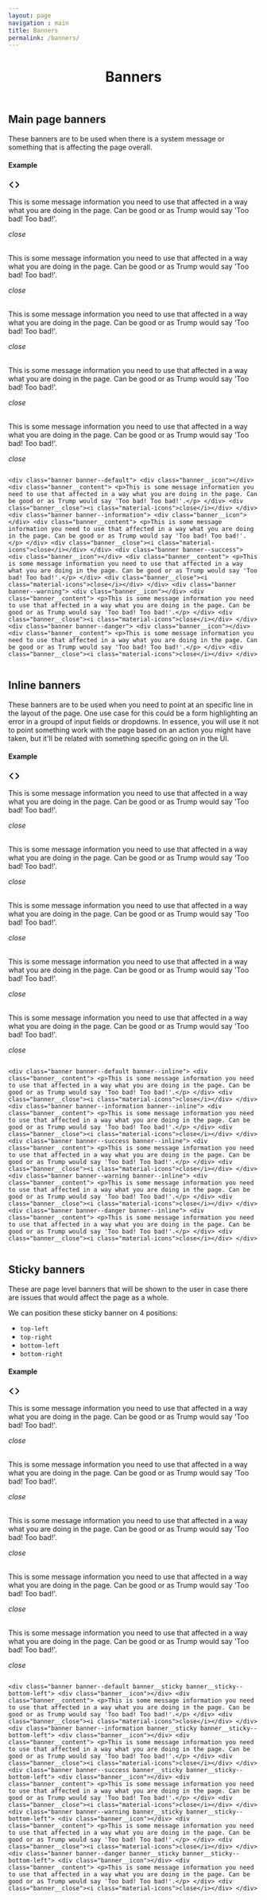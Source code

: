 ```yaml
---
layout: page
navigation : main
title: Banners
permalink: /banners/
---
```


<header class="main__header">
  <h1 class="main__header--header">Banners</h1>
</header>
<section class="main__block">
  <h2>Main page banners</h2>
  <p>These banners are to be used when there is a system message or something that is affecting the page overall.</p>
  <section class="demos">
    <div class="demos__header">
      <h4>Example</h4><a class="code__action"><span class="icon icon__size--medium icon__color--action"><svg height="24px" viewbox="0 0 24 24" width="24px">
      <g fill="inherit">
        <path d="M9.32923367,16.8036682 C9.71565227,17.1644938 9.71565227,17.7495076 9.32923367,18.1103332 C8.94281508,18.4711588 8.31630675,18.4711588 7.92988816,18.1103332 L2.28981395,12.8438087 C1.90339535,12.4829831 1.90339535,11.8979693 2.28981395,11.5371437 L7.92988816,6.27061918 C8.31630675,5.90979361 8.94281508,5.90979361 9.32923367,6.27061918 C9.71565227,6.63144475 9.71565227,7.21645859 9.32923367,7.57728416 L4.38883222,12.1904762 L9.32923367,16.8036682 Z M14.6707663,7.57728416 C14.2843477,7.21645859 14.2843477,6.63144475 14.6707663,6.27061918 C15.0571849,5.90979361 15.6836932,5.90979361 16.0701118,6.27061918 L21.7101861,11.5371437 C22.0966046,11.8979693 22.0966046,12.4829831 21.7101861,12.8438087 L16.0701118,18.1103332 C15.6836932,18.4711588 15.0571849,18.4711588 14.6707663,18.1103332 C14.2843477,17.7495076 14.2843477,17.1644938 14.6707663,16.8036682 L19.6111678,12.1904762 L14.6707663,7.57728416 Z"></path>
      </g></svg></span></a>
    </div>
    <div class="demos__body">
      <div>
        <div class="banner banner--default">
          <div class="banner__icon"></div>
          <div class="banner__content">
            <p>This is some message information you need to use that affected in a way what you are doing in the page. Can be good or as Trump would say 'Too bad! Too bad!'.</p>
          </div>
          <div class="banner__close">
            <i class="material-icons">close</i>
          </div>
        </div><br>
        <div class="banner banner--information">
          <div class="banner__icon"></div>
          <div class="banner__content">
            <p>This is some message information you need to use that affected in a way what you are doing in the page. Can be good or as Trump would say 'Too bad! Too bad!'.</p>
          </div>
          <div class="banner__close">
            <i class="material-icons">close</i>
          </div>
        </div><br>
        <div class="banner banner--success">
          <div class="banner__icon"></div>
          <div class="banner__content">
            <p>This is some message information you need to use that affected in a way what you are doing in the page. Can be good or as Trump would say 'Too bad! Too bad!'.</p>
          </div>
          <div class="banner__close">
            <i class="material-icons">close</i>
          </div>
        </div><br>
        <div class="banner banner--warning">
          <div class="banner__icon"></div>
          <div class="banner__content">
            <p>This is some message information you need to use that affected in a way what you are doing in the page. Can be good or as Trump would say 'Too bad! Too bad!'.</p>
          </div>
          <div class="banner__close">
            <i class="material-icons">close</i>
          </div>
        </div><br>
        <div class="banner banner--danger">
          <div class="banner__icon"></div>
          <div class="banner__content">
            <p>This is some message information you need to use that affected in a way what you are doing in the page. Can be good or as Trump would say 'Too bad! Too bad!'.</p>
          </div>
          <div class="banner__close">
            <i class="material-icons">close</i>
          </div>
        </div>
      </div>
    </div>
    <div class="demos__code">
      <div class="code__samples">
        <pre><code class="html hljs xml"></code></pre>
        <div>
          <code class="html hljs xml"><span class="hljs-tag">&lt;<span class="hljs-name">div</span> <span class="hljs-attr">class</span>=<span class="hljs-string">"banner banner--default"</span>&gt;</span> <span class="hljs-tag">&lt;<span class="hljs-name">div</span> <span class="hljs-attr">class</span>=<span class="hljs-string">"banner__icon"</span>&gt;</span><span class="hljs-tag">&lt;/<span class="hljs-name">div</span>&gt;</span> <span class="hljs-tag">&lt;<span class="hljs-name">div</span> <span class="hljs-attr">class</span>=<span class="hljs-string">"banner__content"</span>&gt;</span> <span class="hljs-tag">&lt;<span class="hljs-name">p</span>&gt;</span>This is some message information you need to use that affected in a way what you are doing in the page. Can be good or as Trump would say 'Too bad! Too bad!'.<span class="hljs-tag">&lt;/<span class="hljs-name">p</span>&gt;</span> <span class="hljs-tag">&lt;/<span class="hljs-name">div</span>&gt;</span> <span class="hljs-tag">&lt;<span class="hljs-name">div</span> <span class="hljs-attr">class</span>=<span class="hljs-string">"banner__close"</span>&gt;</span><span class="hljs-tag">&lt;<span class="hljs-name">i</span> <span class="hljs-attr">class</span>=<span class="hljs-string">"material-icons"</span>&gt;</span>close<span class="hljs-tag">&lt;/<span class="hljs-name">i</span>&gt;</span><span class="hljs-tag">&lt;/<span class="hljs-name">div</span>&gt;</span> <span class="hljs-tag">&lt;/<span class="hljs-name">div</span>&gt;</span> <span class="hljs-tag">&lt;<span class="hljs-name">div</span> <span class="hljs-attr">class</span>=<span class="hljs-string">"banner banner--information"</span>&gt;</span> <span class="hljs-tag">&lt;<span class="hljs-name">div</span> <span class="hljs-attr">class</span>=<span class="hljs-string">"banner__icon"</span>&gt;</span><span class="hljs-tag">&lt;/<span class="hljs-name">div</span>&gt;</span> <span class="hljs-tag">&lt;<span class="hljs-name">div</span> <span class="hljs-attr">class</span>=<span class="hljs-string">"banner__content"</span>&gt;</span> <span class="hljs-tag">&lt;<span class="hljs-name">p</span>&gt;</span>This is some message information you need to use that affected in a way what you are doing in the page. Can be good or as Trump would say 'Too bad! Too bad!'.<span class="hljs-tag">&lt;/<span class="hljs-name">p</span>&gt;</span> <span class="hljs-tag">&lt;/<span class="hljs-name">div</span>&gt;</span> <span class="hljs-tag">&lt;<span class="hljs-name">div</span> <span class="hljs-attr">class</span>=<span class="hljs-string">"banner__close"</span>&gt;</span><span class="hljs-tag">&lt;<span class="hljs-name">i</span> <span class="hljs-attr">class</span>=<span class="hljs-string">"material-icons"</span>&gt;</span>close<span class="hljs-tag">&lt;/<span class="hljs-name">i</span>&gt;</span><span class="hljs-tag">&lt;/<span class="hljs-name">div</span>&gt;</span> <span class="hljs-tag">&lt;/<span class="hljs-name">div</span>&gt;</span> <span class="hljs-tag">&lt;<span class="hljs-name">div</span> <span class="hljs-attr">class</span>=<span class="hljs-string">"banner banner--success"</span>&gt;</span> <span class="hljs-tag">&lt;<span class="hljs-name">div</span> <span class="hljs-attr">class</span>=<span class="hljs-string">"banner__icon"</span>&gt;</span><span class="hljs-tag">&lt;/<span class="hljs-name">div</span>&gt;</span> <span class="hljs-tag">&lt;<span class="hljs-name">div</span> <span class="hljs-attr">class</span>=<span class="hljs-string">"banner__content"</span>&gt;</span> <span class="hljs-tag">&lt;<span class="hljs-name">p</span>&gt;</span>This is some message information you need to use that affected in a way what you are doing in the page. Can be good or as Trump would say 'Too bad! Too bad!'.<span class="hljs-tag">&lt;/<span class="hljs-name">p</span>&gt;</span> <span class="hljs-tag">&lt;/<span class="hljs-name">div</span>&gt;</span> <span class="hljs-tag">&lt;<span class="hljs-name">div</span> <span class="hljs-attr">class</span>=<span class="hljs-string">"banner__close"</span>&gt;</span><span class="hljs-tag">&lt;<span class="hljs-name">i</span> <span class="hljs-attr">class</span>=<span class="hljs-string">"material-icons"</span>&gt;</span>close<span class="hljs-tag">&lt;/<span class="hljs-name">i</span>&gt;</span><span class="hljs-tag">&lt;/<span class="hljs-name">div</span>&gt;</span> <span class="hljs-tag">&lt;/<span class="hljs-name">div</span>&gt;</span> <span class="hljs-tag">&lt;<span class="hljs-name">div</span> <span class="hljs-attr">class</span>=<span class="hljs-string">"banner banner--warning"</span>&gt;</span> <span class="hljs-tag">&lt;<span class="hljs-name">div</span> <span class="hljs-attr">class</span>=<span class="hljs-string">"banner__icon"</span>&gt;</span><span class="hljs-tag">&lt;/<span class="hljs-name">div</span>&gt;</span> <span class="hljs-tag">&lt;<span class="hljs-name">div</span> <span class="hljs-attr">class</span>=<span class="hljs-string">"banner__content"</span>&gt;</span> <span class="hljs-tag">&lt;<span class="hljs-name">p</span>&gt;</span>This is some message information you need to use that affected in a way what you are doing in the page. Can be good or as Trump would say 'Too bad! Too bad!'.<span class="hljs-tag">&lt;/<span class="hljs-name">p</span>&gt;</span> <span class="hljs-tag">&lt;/<span class="hljs-name">div</span>&gt;</span> <span class="hljs-tag">&lt;<span class="hljs-name">div</span> <span class="hljs-attr">class</span>=<span class="hljs-string">"banner__close"</span>&gt;</span><span class="hljs-tag">&lt;<span class="hljs-name">i</span> <span class="hljs-attr">class</span>=<span class="hljs-string">"material-icons"</span>&gt;</span>close<span class="hljs-tag">&lt;/<span class="hljs-name">i</span>&gt;</span><span class="hljs-tag">&lt;/<span class="hljs-name">div</span>&gt;</span> <span class="hljs-tag">&lt;/<span class="hljs-name">div</span>&gt;</span> <span class="hljs-tag">&lt;<span class="hljs-name">div</span> <span class="hljs-attr">class</span>=<span class="hljs-string">"banner banner--danger"</span>&gt;</span> <span class="hljs-tag">&lt;<span class="hljs-name">div</span> <span class="hljs-attr">class</span>=<span class="hljs-string">"banner__icon"</span>&gt;</span><span class="hljs-tag">&lt;/<span class="hljs-name">div</span>&gt;</span> <span class="hljs-tag">&lt;<span class="hljs-name">div</span> <span class="hljs-attr">class</span>=<span class="hljs-string">"banner__content"</span>&gt;</span> <span class="hljs-tag">&lt;<span class="hljs-name">p</span>&gt;</span>This is some message information you need to use that affected in a way what you are doing in the page. Can be good or as Trump would say 'Too bad! Too bad!'.<span class="hljs-tag">&lt;/<span class="hljs-name">p</span>&gt;</span> <span class="hljs-tag">&lt;/<span class="hljs-name">div</span>&gt;</span> <span class="hljs-tag">&lt;<span class="hljs-name">div</span> <span class="hljs-attr">class</span>=<span class="hljs-string">"banner__close"</span>&gt;</span><span class="hljs-tag">&lt;<span class="hljs-name">i</span> <span class="hljs-attr">class</span>=<span class="hljs-string">"material-icons"</span>&gt;</span>close<span class="hljs-tag">&lt;/<span class="hljs-name">i</span>&gt;</span><span class="hljs-tag">&lt;/<span class="hljs-name">div</span>&gt;</span> <span class="hljs-tag">&lt;/<span class="hljs-name">div</span>&gt;</span></code>
        </div>
        <pre></pre>
      </div>
    </div>
  </section>
</section>
<section class="main__block">
  <h2>Inline banners</h2>
  <p>These banners are to be used when you need to point at an specific line in the layout of the page. One use case for this could be a form highlighting an error in a groupd of input fields or dropdowns. In essence, you will use it not to point something work with the page based on an action you might have taken, but it'll be related with something specific going on in the UI.</p>
  <section class="demos">
    <div class="demos__header">
      <h4>Example</h4><a class="code__action"><span class="icon icon__size--medium icon__color--action"><svg height="24px" viewbox="0 0 24 24" width="24px">
      <g fill="inherit">
        <path d="M9.32923367,16.8036682 C9.71565227,17.1644938 9.71565227,17.7495076 9.32923367,18.1103332 C8.94281508,18.4711588 8.31630675,18.4711588 7.92988816,18.1103332 L2.28981395,12.8438087 C1.90339535,12.4829831 1.90339535,11.8979693 2.28981395,11.5371437 L7.92988816,6.27061918 C8.31630675,5.90979361 8.94281508,5.90979361 9.32923367,6.27061918 C9.71565227,6.63144475 9.71565227,7.21645859 9.32923367,7.57728416 L4.38883222,12.1904762 L9.32923367,16.8036682 Z M14.6707663,7.57728416 C14.2843477,7.21645859 14.2843477,6.63144475 14.6707663,6.27061918 C15.0571849,5.90979361 15.6836932,5.90979361 16.0701118,6.27061918 L21.7101861,11.5371437 C22.0966046,11.8979693 22.0966046,12.4829831 21.7101861,12.8438087 L16.0701118,18.1103332 C15.6836932,18.4711588 15.0571849,18.4711588 14.6707663,18.1103332 C14.2843477,17.7495076 14.2843477,17.1644938 14.6707663,16.8036682 L19.6111678,12.1904762 L14.6707663,7.57728416 Z"></path>
      </g></svg></span></a>
    </div>
    <div class="demos__body">
      <div>
        <div class="banner banner--default banner--inline">
          <div class="banner__content">
            <p>This is some message information you need to use that affected in a way what you are doing in the page. Can be good or as Trump would say 'Too bad! Too bad!'.</p>
          </div>
          <div class="banner__close">
            <i class="material-icons">close</i>
          </div>
        </div><br>
        <div class="banner banner--information banner--inline">
          <div class="banner__content">
            <p>This is some message information you need to use that affected in a way what you are doing in the page. Can be good or as Trump would say 'Too bad! Too bad!'.</p>
          </div>
          <div class="banner__close">
            <i class="material-icons">close</i>
          </div>
        </div><br>
        <div class="banner banner--success banner--inline">
          <div class="banner__content">
            <p>This is some message information you need to use that affected in a way what you are doing in the page. Can be good or as Trump would say 'Too bad! Too bad!'.</p>
          </div>
          <div class="banner__close">
            <i class="material-icons">close</i>
          </div>
        </div><br>
        <div class="banner banner--warning banner--inline">
          <div class="banner__content">
            <p>This is some message information you need to use that affected in a way what you are doing in the page. Can be good or as Trump would say 'Too bad! Too bad!'.</p>
          </div>
          <div class="banner__close">
            <i class="material-icons">close</i>
          </div>
        </div><br>
        <div class="banner banner--danger banner--inline">
          <div class="banner__content">
            <p>This is some message information you need to use that affected in a way what you are doing in the page. Can be good or as Trump would say 'Too bad! Too bad!'.</p>
          </div>
          <div class="banner__close">
            <i class="material-icons">close</i>
          </div>
        </div>
      </div>
    </div>
    <div class="demos__code">
      <div class="code__samples">
        <pre><code class="html hljs xml"></code></pre>
        <div>
          <code class="html hljs xml"><span class="hljs-tag">&lt;<span class="hljs-name">div</span> <span class="hljs-attr">class</span>=<span class="hljs-string">"banner banner--default banner--inline"</span>&gt;</span> <span class="hljs-tag">&lt;<span class="hljs-name">div</span> <span class="hljs-attr">class</span>=<span class="hljs-string">"banner__content"</span>&gt;</span> <span class="hljs-tag">&lt;<span class="hljs-name">p</span>&gt;</span>This is some message information you need to use that affected in a way what you are doing in the page. Can be good or as Trump would say 'Too bad! Too bad!'.<span class="hljs-tag">&lt;/<span class="hljs-name">p</span>&gt;</span> <span class="hljs-tag">&lt;/<span class="hljs-name">div</span>&gt;</span> <span class="hljs-tag">&lt;<span class="hljs-name">div</span> <span class="hljs-attr">class</span>=<span class="hljs-string">"banner__close"</span>&gt;</span><span class="hljs-tag">&lt;<span class="hljs-name">i</span> <span class="hljs-attr">class</span>=<span class="hljs-string">"material-icons"</span>&gt;</span>close<span class="hljs-tag">&lt;/<span class="hljs-name">i</span>&gt;</span><span class="hljs-tag">&lt;/<span class="hljs-name">div</span>&gt;</span> <span class="hljs-tag">&lt;/<span class="hljs-name">div</span>&gt;</span> <span class="hljs-tag">&lt;<span class="hljs-name">div</span> <span class="hljs-attr">class</span>=<span class="hljs-string">"banner banner--information banner--inline"</span>&gt;</span> <span class="hljs-tag">&lt;<span class="hljs-name">div</span> <span class="hljs-attr">class</span>=<span class="hljs-string">"banner__content"</span>&gt;</span> <span class="hljs-tag">&lt;<span class="hljs-name">p</span>&gt;</span>This is some message information you need to use that affected in a way what you are doing in the page. Can be good or as Trump would say 'Too bad! Too bad!'.<span class="hljs-tag">&lt;/<span class="hljs-name">p</span>&gt;</span> <span class="hljs-tag">&lt;/<span class="hljs-name">div</span>&gt;</span> <span class="hljs-tag">&lt;<span class="hljs-name">div</span> <span class="hljs-attr">class</span>=<span class="hljs-string">"banner__close"</span>&gt;</span><span class="hljs-tag">&lt;<span class="hljs-name">i</span> <span class="hljs-attr">class</span>=<span class="hljs-string">"material-icons"</span>&gt;</span>close<span class="hljs-tag">&lt;/<span class="hljs-name">i</span>&gt;</span><span class="hljs-tag">&lt;/<span class="hljs-name">div</span>&gt;</span> <span class="hljs-tag">&lt;/<span class="hljs-name">div</span>&gt;</span> <span class="hljs-tag">&lt;<span class="hljs-name">div</span> <span class="hljs-attr">class</span>=<span class="hljs-string">"banner banner--success banner--inline"</span>&gt;</span> <span class="hljs-tag">&lt;<span class="hljs-name">div</span> <span class="hljs-attr">class</span>=<span class="hljs-string">"banner__content"</span>&gt;</span> <span class="hljs-tag">&lt;<span class="hljs-name">p</span>&gt;</span>This is some message information you need to use that affected in a way what you are doing in the page. Can be good or as Trump would say 'Too bad! Too bad!'.<span class="hljs-tag">&lt;/<span class="hljs-name">p</span>&gt;</span> <span class="hljs-tag">&lt;/<span class="hljs-name">div</span>&gt;</span> <span class="hljs-tag">&lt;<span class="hljs-name">div</span> <span class="hljs-attr">class</span>=<span class="hljs-string">"banner__close"</span>&gt;</span><span class="hljs-tag">&lt;<span class="hljs-name">i</span> <span class="hljs-attr">class</span>=<span class="hljs-string">"material-icons"</span>&gt;</span>close<span class="hljs-tag">&lt;/<span class="hljs-name">i</span>&gt;</span><span class="hljs-tag">&lt;/<span class="hljs-name">div</span>&gt;</span> <span class="hljs-tag">&lt;/<span class="hljs-name">div</span>&gt;</span> <span class="hljs-tag">&lt;<span class="hljs-name">div</span> <span class="hljs-attr">class</span>=<span class="hljs-string">"banner banner--warning banner--inline"</span>&gt;</span> <span class="hljs-tag">&lt;<span class="hljs-name">div</span> <span class="hljs-attr">class</span>=<span class="hljs-string">"banner__content"</span>&gt;</span> <span class="hljs-tag">&lt;<span class="hljs-name">p</span>&gt;</span>This is some message information you need to use that affected in a way what you are doing in the page. Can be good or as Trump would say 'Too bad! Too bad!'.<span class="hljs-tag">&lt;/<span class="hljs-name">p</span>&gt;</span> <span class="hljs-tag">&lt;/<span class="hljs-name">div</span>&gt;</span> <span class="hljs-tag">&lt;<span class="hljs-name">div</span> <span class="hljs-attr">class</span>=<span class="hljs-string">"banner__close"</span>&gt;</span><span class="hljs-tag">&lt;<span class="hljs-name">i</span> <span class="hljs-attr">class</span>=<span class="hljs-string">"material-icons"</span>&gt;</span>close<span class="hljs-tag">&lt;/<span class="hljs-name">i</span>&gt;</span><span class="hljs-tag">&lt;/<span class="hljs-name">div</span>&gt;</span> <span class="hljs-tag">&lt;/<span class="hljs-name">div</span>&gt;</span> <span class="hljs-tag">&lt;<span class="hljs-name">div</span> <span class="hljs-attr">class</span>=<span class="hljs-string">"banner banner--danger banner--inline"</span>&gt;</span> <span class="hljs-tag">&lt;<span class="hljs-name">div</span> <span class="hljs-attr">class</span>=<span class="hljs-string">"banner__content"</span>&gt;</span> <span class="hljs-tag">&lt;<span class="hljs-name">p</span>&gt;</span>This is some message information you need to use that affected in a way what you are doing in the page. Can be good or as Trump would say 'Too bad! Too bad!'.<span class="hljs-tag">&lt;/<span class="hljs-name">p</span>&gt;</span> <span class="hljs-tag">&lt;/<span class="hljs-name">div</span>&gt;</span> <span class="hljs-tag">&lt;<span class="hljs-name">div</span> <span class="hljs-attr">class</span>=<span class="hljs-string">"banner__close"</span>&gt;</span><span class="hljs-tag">&lt;<span class="hljs-name">i</span> <span class="hljs-attr">class</span>=<span class="hljs-string">"material-icons"</span>&gt;</span>close<span class="hljs-tag">&lt;/<span class="hljs-name">i</span>&gt;</span><span class="hljs-tag">&lt;/<span class="hljs-name">div</span>&gt;</span> <span class="hljs-tag">&lt;/<span class="hljs-name">div</span>&gt;</span></code>
        </div>
        <pre></pre>
      </div>
    </div>
  </section>
</section>
<section class="main__block">
  <h2>Sticky banners</h2>
  <p>These are page level banners that will be shown to the user in case there are issues that would affect the page as a whole.</p>
  <p>We can position these sticky banner on 4 positions:</p>
  <ul class="list__ul">
    <li><code>top-left</code></li>
    <li><code>top-right</code></li>
    <li><code>bottom-left</code></li>
    <li><code>bottom-right</code></li>
  </ul>
  <section class="demos">
    <div class="demos__header">
      <h4>Example</h4><a class="code__action"><span class="icon icon__size--medium icon__color--action"><svg height="24px" viewbox="0 0 24 24" width="24px">
      <g fill="inherit">
        <path d="M9.32923367,16.8036682 C9.71565227,17.1644938 9.71565227,17.7495076 9.32923367,18.1103332 C8.94281508,18.4711588 8.31630675,18.4711588 7.92988816,18.1103332 L2.28981395,12.8438087 C1.90339535,12.4829831 1.90339535,11.8979693 2.28981395,11.5371437 L7.92988816,6.27061918 C8.31630675,5.90979361 8.94281508,5.90979361 9.32923367,6.27061918 C9.71565227,6.63144475 9.71565227,7.21645859 9.32923367,7.57728416 L4.38883222,12.1904762 L9.32923367,16.8036682 Z M14.6707663,7.57728416 C14.2843477,7.21645859 14.2843477,6.63144475 14.6707663,6.27061918 C15.0571849,5.90979361 15.6836932,5.90979361 16.0701118,6.27061918 L21.7101861,11.5371437 C22.0966046,11.8979693 22.0966046,12.4829831 21.7101861,12.8438087 L16.0701118,18.1103332 C15.6836932,18.4711588 15.0571849,18.4711588 14.6707663,18.1103332 C14.2843477,17.7495076 14.2843477,17.1644938 14.6707663,16.8036682 L19.6111678,12.1904762 L14.6707663,7.57728416 Z"></path>
      </g></svg></span></a>
    </div>
    <div class="demos__body">
      <div>
        <div class="banner banner--default banner__sticky" style="position: static;">
          <div class="banner__icon"></div>
          <div class="banner__content">
            <p>This is some message information you need to use that affected in a way what you are doing in the page. Can be good or as Trump would say 'Too bad! Too bad!'.</p>
          </div>
          <div class="banner__close">
            <i class="material-icons">close</i>
          </div>
        </div><br>
        <div class="banner banner--information banner__sticky" style="position: static;">
          <div class="banner__icon"></div>
          <div class="banner__content">
            <p>This is some message information you need to use that affected in a way what you are doing in the page. Can be good or as Trump would say 'Too bad! Too bad!'.</p>
          </div>
          <div class="banner__close">
            <i class="material-icons">close</i>
          </div>
        </div><br>
        <div class="banner banner--success banner__sticky" style="position: static;">
          <div class="banner__icon"></div>
          <div class="banner__content">
            <p>This is some message information you need to use that affected in a way what you are doing in the page. Can be good or as Trump would say 'Too bad! Too bad!'.</p>
          </div>
          <div class="banner__close">
            <i class="material-icons">close</i>
          </div>
        </div><br>
        <div class="banner banner--warning banner__sticky" style="position: static;">
          <div class="banner__icon"></div>
          <div class="banner__content">
            <p>This is some message information you need to use that affected in a way what you are doing in the page. Can be good or as Trump would say 'Too bad! Too bad!'.</p>
          </div>
          <div class="banner__close">
            <i class="material-icons">close</i>
          </div>
        </div><br>
        <div class="banner banner--danger banner__sticky" style="position: static;">
          <div class="banner__icon"></div>
          <div class="banner__content">
            <p>This is some message information you need to use that affected in a way what you are doing in the page. Can be good or as Trump would say 'Too bad! Too bad!'.</p>
          </div>
          <div class="banner__close">
            <i class="material-icons">close</i>
          </div>
        </div>
      </div>
    </div>
    <div class="demos__code">
      <div class="code__samples">
        <pre><code class="html hljs xml"></code></pre>
        <div>
          <code class="html hljs xml"><span class="hljs-tag">&lt;<span class="hljs-name">div</span> <span class="hljs-attr">class</span>=<span class="hljs-string">"banner banner--default banner__sticky banner__sticky--bottom-left"</span>&gt;</span> <span class="hljs-tag">&lt;<span class="hljs-name">div</span> <span class="hljs-attr">class</span>=<span class="hljs-string">"banner__icon"</span>&gt;</span><span class="hljs-tag">&lt;/<span class="hljs-name">div</span>&gt;</span> <span class="hljs-tag">&lt;<span class="hljs-name">div</span> <span class="hljs-attr">class</span>=<span class="hljs-string">"banner__content"</span>&gt;</span> <span class="hljs-tag">&lt;<span class="hljs-name">p</span>&gt;</span>This is some message information you need to use that affected in a way what you are doing in the page. Can be good or as Trump would say 'Too bad! Too bad!'.<span class="hljs-tag">&lt;/<span class="hljs-name">p</span>&gt;</span> <span class="hljs-tag">&lt;/<span class="hljs-name">div</span>&gt;</span> <span class="hljs-tag">&lt;<span class="hljs-name">div</span> <span class="hljs-attr">class</span>=<span class="hljs-string">"banner__close"</span>&gt;</span><span class="hljs-tag">&lt;<span class="hljs-name">i</span> <span class="hljs-attr">class</span>=<span class="hljs-string">"material-icons"</span>&gt;</span>close<span class="hljs-tag">&lt;/<span class="hljs-name">i</span>&gt;</span><span class="hljs-tag">&lt;/<span class="hljs-name">div</span>&gt;</span> <span class="hljs-tag">&lt;/<span class="hljs-name">div</span>&gt;</span> <span class="hljs-tag">&lt;<span class="hljs-name">div</span> <span class="hljs-attr">class</span>=<span class="hljs-string">"banner banner--information banner__sticky banner__sticky--bottom-left"</span>&gt;</span> <span class="hljs-tag">&lt;<span class="hljs-name">div</span> <span class="hljs-attr">class</span>=<span class="hljs-string">"banner__icon"</span>&gt;</span><span class="hljs-tag">&lt;/<span class="hljs-name">div</span>&gt;</span> <span class="hljs-tag">&lt;<span class="hljs-name">div</span> <span class="hljs-attr">class</span>=<span class="hljs-string">"banner__content"</span>&gt;</span> <span class="hljs-tag">&lt;<span class="hljs-name">p</span>&gt;</span>This is some message information you need to use that affected in a way what you are doing in the page. Can be good or as Trump would say 'Too bad! Too bad!'.<span class="hljs-tag">&lt;/<span class="hljs-name">p</span>&gt;</span> <span class="hljs-tag">&lt;/<span class="hljs-name">div</span>&gt;</span> <span class="hljs-tag">&lt;<span class="hljs-name">div</span> <span class="hljs-attr">class</span>=<span class="hljs-string">"banner__close"</span>&gt;</span><span class="hljs-tag">&lt;<span class="hljs-name">i</span> <span class="hljs-attr">class</span>=<span class="hljs-string">"material-icons"</span>&gt;</span>close<span class="hljs-tag">&lt;/<span class="hljs-name">i</span>&gt;</span><span class="hljs-tag">&lt;/<span class="hljs-name">div</span>&gt;</span> <span class="hljs-tag">&lt;/<span class="hljs-name">div</span>&gt;</span> <span class="hljs-tag">&lt;<span class="hljs-name">div</span> <span class="hljs-attr">class</span>=<span class="hljs-string">"banner banner--success banner__sticky banner__sticky--bottom-left"</span>&gt;</span> <span class="hljs-tag">&lt;<span class="hljs-name">div</span> <span class="hljs-attr">class</span>=<span class="hljs-string">"banner__icon"</span>&gt;</span><span class="hljs-tag">&lt;/<span class="hljs-name">div</span>&gt;</span> <span class="hljs-tag">&lt;<span class="hljs-name">div</span> <span class="hljs-attr">class</span>=<span class="hljs-string">"banner__content"</span>&gt;</span> <span class="hljs-tag">&lt;<span class="hljs-name">p</span>&gt;</span>This is some message information you need to use that affected in a way what you are doing in the page. Can be good or as Trump would say 'Too bad! Too bad!'.<span class="hljs-tag">&lt;/<span class="hljs-name">p</span>&gt;</span> <span class="hljs-tag">&lt;/<span class="hljs-name">div</span>&gt;</span> <span class="hljs-tag">&lt;<span class="hljs-name">div</span> <span class="hljs-attr">class</span>=<span class="hljs-string">"banner__close"</span>&gt;</span><span class="hljs-tag">&lt;<span class="hljs-name">i</span> <span class="hljs-attr">class</span>=<span class="hljs-string">"material-icons"</span>&gt;</span>close<span class="hljs-tag">&lt;/<span class="hljs-name">i</span>&gt;</span><span class="hljs-tag">&lt;/<span class="hljs-name">div</span>&gt;</span> <span class="hljs-tag">&lt;/<span class="hljs-name">div</span>&gt;</span> <span class="hljs-tag">&lt;<span class="hljs-name">div</span> <span class="hljs-attr">class</span>=<span class="hljs-string">"banner banner--warning banner__sticky banner__sticky--bottom-left"</span>&gt;</span> <span class="hljs-tag">&lt;<span class="hljs-name">div</span> <span class="hljs-attr">class</span>=<span class="hljs-string">"banner__icon"</span>&gt;</span><span class="hljs-tag">&lt;/<span class="hljs-name">div</span>&gt;</span> <span class="hljs-tag">&lt;<span class="hljs-name">div</span> <span class="hljs-attr">class</span>=<span class="hljs-string">"banner__content"</span>&gt;</span> <span class="hljs-tag">&lt;<span class="hljs-name">p</span>&gt;</span>This is some message information you need to use that affected in a way what you are doing in the page. Can be good or as Trump would say 'Too bad! Too bad!'.<span class="hljs-tag">&lt;/<span class="hljs-name">p</span>&gt;</span> <span class="hljs-tag">&lt;/<span class="hljs-name">div</span>&gt;</span> <span class="hljs-tag">&lt;<span class="hljs-name">div</span> <span class="hljs-attr">class</span>=<span class="hljs-string">"banner__close"</span>&gt;</span><span class="hljs-tag">&lt;<span class="hljs-name">i</span> <span class="hljs-attr">class</span>=<span class="hljs-string">"material-icons"</span>&gt;</span>close<span class="hljs-tag">&lt;/<span class="hljs-name">i</span>&gt;</span><span class="hljs-tag">&lt;/<span class="hljs-name">div</span>&gt;</span> <span class="hljs-tag">&lt;/<span class="hljs-name">div</span>&gt;</span> <span class="hljs-tag">&lt;<span class="hljs-name">div</span> <span class="hljs-attr">class</span>=<span class="hljs-string">"banner banner--danger banner__sticky banner__sticky--bottom-left"</span>&gt;</span> <span class="hljs-tag">&lt;<span class="hljs-name">div</span> <span class="hljs-attr">class</span>=<span class="hljs-string">"banner__icon"</span>&gt;</span><span class="hljs-tag">&lt;/<span class="hljs-name">div</span>&gt;</span> <span class="hljs-tag">&lt;<span class="hljs-name">div</span> <span class="hljs-attr">class</span>=<span class="hljs-string">"banner__content"</span>&gt;</span> <span class="hljs-tag">&lt;<span class="hljs-name">p</span>&gt;</span>This is some message information you need to use that affected in a way what you are doing in the page. Can be good or as Trump would say 'Too bad! Too bad!'.<span class="hljs-tag">&lt;/<span class="hljs-name">p</span>&gt;</span> <span class="hljs-tag">&lt;/<span class="hljs-name">div</span>&gt;</span> <span class="hljs-tag">&lt;<span class="hljs-name">div</span> <span class="hljs-attr">class</span>=<span class="hljs-string">"banner__close"</span>&gt;</span><span class="hljs-tag">&lt;<span class="hljs-name">i</span> <span class="hljs-attr">class</span>=<span class="hljs-string">"material-icons"</span>&gt;</span>close<span class="hljs-tag">&lt;/<span class="hljs-name">i</span>&gt;</span><span class="hljs-tag">&lt;/<span class="hljs-name">div</span>&gt;</span> <span class="hljs-tag">&lt;/<span class="hljs-name">div</span>&gt;</span></code>
        </div>
        <pre></pre>
      </div>
    </div>
  </section>
</section>

